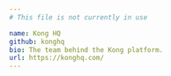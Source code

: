 ```yaml
---
# This file is not currently in use

name: Kong HQ
github: konghq
bio: The team behind the Kong platform.
url: https://konghq.com/
---
```

